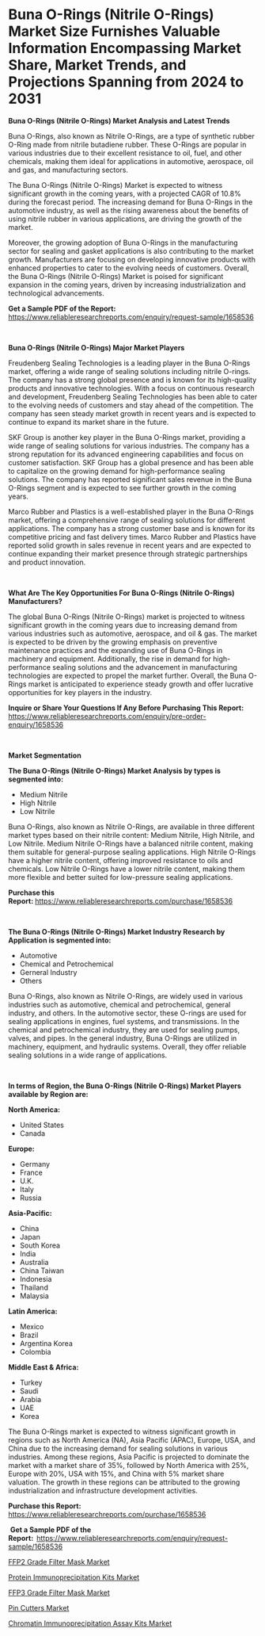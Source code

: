<p><h1>Buna O-Rings (Nitrile O-Rings) Market Size Furnishes Valuable Information Encompassing Market Share, Market Trends, and Projections Spanning from 2024 to 2031</h1></p><p><strong>Buna O-Rings (Nitrile O-Rings) Market Analysis and Latest Trends</strong></p>
<p><p>Buna O-Rings, also known as Nitrile O-Rings, are a type of synthetic rubber O-Ring made from nitrile butadiene rubber. These O-Rings are popular in various industries due to their excellent resistance to oil, fuel, and other chemicals, making them ideal for applications in automotive, aerospace, oil and gas, and manufacturing sectors.</p><p>The Buna O-Rings (Nitrile O-Rings) Market is expected to witness significant growth in the coming years, with a projected CAGR of 10.8% during the forecast period. The increasing demand for Buna O-Rings in the automotive industry, as well as the rising awareness about the benefits of using nitrile rubber in various applications, are driving the growth of the market.</p><p>Moreover, the growing adoption of Buna O-Rings in the manufacturing sector for sealing and gasket applications is also contributing to the market growth. Manufacturers are focusing on developing innovative products with enhanced properties to cater to the evolving needs of customers. Overall, the Buna O-Rings (Nitrile O-Rings) Market is poised for significant expansion in the coming years, driven by increasing industrialization and technological advancements.</p></p>
<p><strong>Get a Sample PDF of the Report:&nbsp;</strong> <a href="https://www.reliableresearchreports.com/enquiry/request-sample/1658536">https://www.reliableresearchreports.com/enquiry/request-sample/1658536</a></p>
<p>&nbsp;</p>
<p><strong>Buna O-Rings (Nitrile O-Rings) Major Market Players</strong></p>
<p><p>Freudenberg Sealing Technologies is a leading player in the Buna O-Rings market, offering a wide range of sealing solutions including nitrile O-rings. The company has a strong global presence and is known for its high-quality products and innovative technologies. With a focus on continuous research and development, Freudenberg Sealing Technologies has been able to cater to the evolving needs of customers and stay ahead of the competition. The company has seen steady market growth in recent years and is expected to continue to expand its market share in the future.</p><p>SKF Group is another key player in the Buna O-Rings market, providing a wide range of sealing solutions for various industries. The company has a strong reputation for its advanced engineering capabilities and focus on customer satisfaction. SKF Group has a global presence and has been able to capitalize on the growing demand for high-performance sealing solutions. The company has reported significant sales revenue in the Buna O-Rings segment and is expected to see further growth in the coming years.</p><p>Marco Rubber and Plastics is a well-established player in the Buna O-Rings market, offering a comprehensive range of sealing solutions for different applications. The company has a strong customer base and is known for its competitive pricing and fast delivery times. Marco Rubber and Plastics have reported solid growth in sales revenue in recent years and are expected to continue expanding their market presence through strategic partnerships and product innovation.</p></p>
<p>&nbsp;</p>
<p><strong>What Are The Key Opportunities For Buna O-Rings (Nitrile O-Rings) Manufacturers?</strong></p>
<p><p>The global Buna O-Rings (Nitrile O-Rings) market is projected to witness significant growth in the coming years due to increasing demand from various industries such as automotive, aerospace, and oil & gas. The market is expected to be driven by the growing emphasis on preventive maintenance practices and the expanding use of Buna O-Rings in machinery and equipment. Additionally, the rise in demand for high-performance sealing solutions and the advancement in manufacturing technologies are expected to propel the market further. Overall, the Buna O-Rings market is anticipated to experience steady growth and offer lucrative opportunities for key players in the industry.</p></p>
<p><strong>Inquire or Share Your Questions If Any Before Purchasing This Report:</strong> <a href="https://www.reliableresearchreports.com/enquiry/pre-order-enquiry/1658536">https://www.reliableresearchreports.com/enquiry/pre-order-enquiry/1658536</a></p>
<p>&nbsp;</p>
<p><strong>Market Segmentation</strong></p>
<p><strong>The Buna O-Rings (Nitrile O-Rings) Market Analysis by types is segmented into:</strong></p>
<p><ul><li>Medium Nitrile</li><li>High Nitrile</li><li>Low Nitrile</li></ul></p>
<p><p>Buna O-Rings, also known as Nitrile O-Rings, are available in three different market types based on their nitrile content: Medium Nitrile, High Nitrile, and Low Nitrile. Medium Nitrile O-Rings have a balanced nitrile content, making them suitable for general-purpose sealing applications. High Nitrile O-Rings have a higher nitrile content, offering improved resistance to oils and chemicals. Low Nitrile O-Rings have a lower nitrile content, making them more flexible and better suited for low-pressure sealing applications.</p></p>
<p><strong>Purchase this Report:&nbsp;</strong><a href="https://www.reliableresearchreports.com/purchase/1658536">https://www.reliableresearchreports.com/purchase/1658536</a></p>
<p>&nbsp;</p>
<p><strong>The Buna O-Rings (Nitrile O-Rings) Market Industry Research by Application is segmented into:</strong></p>
<p><ul><li>Automotive</li><li>Chemical and Petrochemical</li><li>Gerneral Industry</li><li>Others</li></ul></p>
<p><p>Buna O-Rings, also known as Nitrile O-Rings, are widely used in various industries such as automotive, chemical and petrochemical, general industry, and others. In the automotive sector, these O-rings are used for sealing applications in engines, fuel systems, and transmissions. In the chemical and petrochemical industry, they are used for sealing pumps, valves, and pipes. In the general industry, Buna O-Rings are utilized in machinery, equipment, and hydraulic systems. Overall, they offer reliable sealing solutions in a wide range of applications.</p></p>
<p>&nbsp;</p>
<p><strong>In terms of Region, the Buna O-Rings (Nitrile O-Rings) Market Players available by Region are:</strong></p>
<p>
    <p> <strong> North America: </strong>
        <ul>
            <li>United States</li>
            <li>Canada</li>
        </ul>
        </p> 
    <p> <strong> Europe: </strong>
        <ul>
            <li>Germany</li>
            <li>France</li>
            <li>U.K.</li>
            <li>Italy</li>
            <li>Russia</li>
        </ul>
        </p> 
    <p> <strong> Asia-Pacific: </strong>
        <ul>
            <li>China</li>
            <li>Japan</li>
            <li>South Korea</li>
            <li>India</li>
            <li>Australia</li>
            <li>China Taiwan</li>
            <li>Indonesia</li>
            <li>Thailand</li>
            <li>Malaysia</li>
        </ul>
        </p> 
    <p> <strong> Latin America: </strong>
        <ul>
            <li>Mexico</li>
            <li>Brazil</li>
            <li>Argentina Korea</li>
            <li>Colombia</li>
        </ul>
        </p> 
    <p> <strong> Middle East & Africa: </strong>
        <ul>
            <li>Turkey</li>
            <li>Saudi</li>
            <li>Arabia</li>
            <li>UAE</li>
            <li>Korea</li>
        </ul>
    </p>
    </p>
<p><p>The Buna O-Rings market is expected to witness significant growth in regions such as North America (NA), Asia Pacific (APAC), Europe, USA, and China due to the increasing demand for sealing solutions in various industries. Among these regions, Asia Pacific is projected to dominate the market with a market share of 35%, followed by North America with 25%, Europe with 20%, USA with 15%, and China with 5% market share valuation. The growth in these regions can be attributed to the growing industrialization and infrastructure development activities.</p></p>
<p><strong>Purchase this Report: </strong><a href="https://www.reliableresearchreports.com/purchase/1658536">https://www.reliableresearchreports.com/purchase/1658536</a></p>
<p>&nbsp;<strong>Get a Sample PDF of the Report:&nbsp;&nbsp;</strong><a href="https://www.reliableresearchreports.com/enquiry/request-sample/1658536">https://www.reliableresearchreports.com/enquiry/request-sample/1658536</a></p>
<p><strong></strong></p>
<p><p><a href="https://medium.com/@marcellakin2023/ffp2-grade-filter-mask-market-size-market-outlook-and-market-forecast-2024-to-2031-d06b956e25be">FFP2 Grade Filter Mask Market</a></p><p><a href="https://medium.com/@magaliortiz1955/protein-immunoprecipitation-kits-market-outlook-industry-overview-and-forecast-2024-to-2031-4c4d3a80a2c4">Protein Immunoprecipitation Kits Market</a></p><p><a href="https://medium.com/@marcellakin2023/ffp3-grade-filter-mask-nbsp-market-focuses-on-market-share-size-and-projected-forecast-till-2031-054fae0705c9">FFP3 Grade Filter Mask Market</a></p><p><a href="https://medium.com/@joycelucas56/analyzing-pin-cutters-market-global-industry-perspective-and-forecast-2024-to-2031-57fad9a647d3">Pin Cutters Market</a></p><p><a href="https://medium.com/@magaliortiz1955/chromatin-immunoprecipitation-assay-kits-market-analysis-and-sze-forecasted-for-period-from-2024-to-986c7699e986">Chromatin Immunoprecipitation Assay Kits Market</a></p></p>